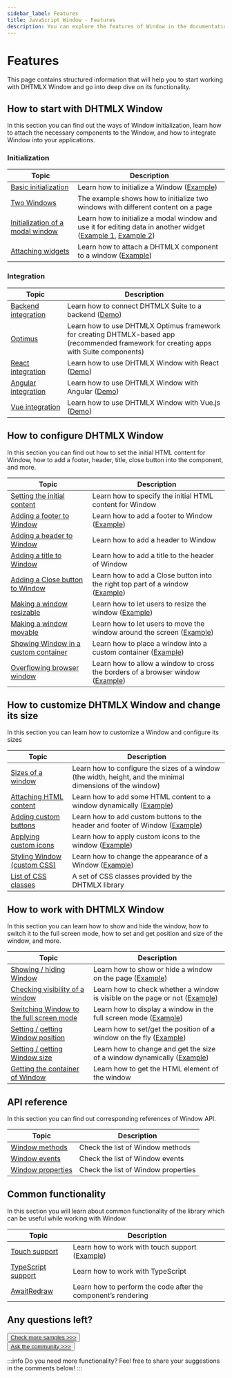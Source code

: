```yaml
---
sidebar_label: Features
title: JavaScript Window - Features 
description: You can explore the features of Window in the documentation of the DHTMLX JavaScript UI library. Browse developer guides and API reference, try out code examples and live demos, and download a free 30-day evaluation version of DHTMLX Suite 7.
---
```


# Features

This page contains structured information that will help you to start working with DHTMLX Window and go into deep dive on its functionality.

## How to start with DHTMLX Window

In this section you can find out the ways of Window initialization, learn how to attach the necessary components to the Window, and how to integrate Window into your applications.

### Initialization

| Topic                                                           | Description                                                                                                                                                                               |
| --------------------------------------------------------------- | ----------------------------------------------------------------------------------------------------------------------------------------------------------------------------------------- |
| [Basic initialization](../how_to_start/)                        | Learn how to initialize a Window ([Example](https://snippet.dhtmlx.com/6qqezjxe))                                                                                                         |
| [Two Windows](https://snippet.dhtmlx.com/09peyny6)              | The example shows how to initialize two windows with different content on a page                                                                                                          |
| [Initialization of a modal window](../api/window_modal_config/) | Learn how to initialize a modal window and use it for editing data in another widget ([Example 1](https://snippet.dhtmlx.com/ioejsm4e), [Example 2](https://snippet.dhtmlx.com/5tbcflek)) |
| [Attaching widgets](../api/window_attach_method/)               | Learn how to attach a DHTMLX component to a window ([Example](https://snippet.dhtmlx.com/t9ncuuou))                                                                                       |


### Integration

| Topic                                                   | Description                                                                                                                                 |
| ------------------------------------------------------- | ------------------------------------------------------------------------------------------------------------------------------------------- |
| [Backend integration](integration/suite_and_backend.md) | Learn how to connect DHTMLX Suite to a backend  ([Demo](https://github.com/DHTMLX/nodejs-suite-demo))                                       |
| [Optimus](optimus_guides.md)                            | Learn how to use DHTMLX Optimus framework for creating DHTMLX-based app <br>(recommended framework for creating apps with Suite components) |
| [React integration](integration/suite_and_react.md)     | Learn how to use DHTMLX Window with React ([Demo](https://github.com/DHTMLX/react-widgets))                                                 |
| [Angular integration](integration/suite_and_angular.md) | Learn how to use DHTMLX Window with Angular ([Demo](https://github.com/DHTMLX/angular-suite-demo))                                          |
| [Vue integration](integration/suite_and_vue.md)         | Learn how to use DHTMLX Window with Vue.js ([Demo](https://github.com/DHTMLX/vue-suite-demo))                                               |

## How to configure DHTMLX Window

In this section you can find out how to set the initial HTML content for Window, how to add a footer, header, title, close button into the component, and more.

| Topic                                                                      | Description                                                                                                           |
| -------------------------------------------------------------------------- | --------------------------------------------------------------------------------------------------------------------- |
| [Setting the initial content](../configuration/#setting-html-content)      | Learn how to specify the initial HTML content for Window                                                              |
| [Adding a footer to Window](../api/window_footer_config/)                  | Learn how to add a footer to Window ([Example](https://snippet.dhtmlx.com/qu5j85ag))                                  |
| [Adding a header to Window](../api/window_header_config/)                  | Learn how to add a header to Window                                                                                   |
| [Adding a title to Window](../api/window_title_config/)                    | Learn how to add a title to the header of Window                                                                      |
| [Adding a Close button to Window](../configuration/#closability)           | Learn how to add a Close button into the right top part of a window ([Example](https://snippet.dhtmlx.com/nthbfzfr))  |
| [Making a window resizable](../configuration/#resizing)                    | Learn how to let users to resize the window ([Example](https://snippet.dhtmlx.com/nthbfzfr))                          |
| [Making a window movable](../configuration/#movability)                    | Learn how to let users to move the window around the screen ([Example](https://snippet.dhtmlx.com/nthbfzfr))          |
| [Showing Window in a custom container](../configuration/#custom-node)      | Learn how to place a window into a custom container ([Example](https://snippet.dhtmlx.com/2rrclo09))                  |
| [Overflowing browser window](../configuration/#overflowing-browser-window) | Learn how to allow a window to cross the borders of a browser window ([Example](https://snippet.dhtmlx.com/qfhdlzri)) |


## How to customize DHTMLX Window and change its size


In this section you can learn how to customize a Window and configure its sizes

| Topic                                                               | Description                                                                                                         |
| ------------------------------------------------------------------- | ------------------------------------------------------------------------------------------------------------------- |
| [Sizes of a window](../configuration/#sizing)           | Learn how to configure the sizes of a window (the width, height, and the minimal dimensions of the window)          |
| [Attaching HTML content](../usage/#attaching-content)               | Learn how to add some HTML content to a window dynamically ([Example](https://snippet.dhtmlx.com/6uelt44m))         |
| [Adding custom buttons](../customization/#adding-controls)          | Learn how to add custom buttons to the header and footer of Window ([Example](https://snippet.dhtmlx.com/o7xlvvv3)) |
| [Applying custom icons](../customization/#default-and-custom-icons) | Learn how to apply custom icons to the window ([Example](https://snippet.dhtmlx.com/ucozvx01))                      |
| [Styling Window (custom CSS)](../customization/#styling)            | Learn how to change the appearance of a Window ([Example](https://snippet.dhtmlx.com/t5mvhwx8))                     |
| [List of CSS classes](../../helpers/base_elements/)                 | A set of CSS classes provided by the DHTMLX library                                                                 |     

## How to work with DHTMLX Window

In this section you can learn how to show and hide the window, how to switch it to the full screen mode, how to set and get position and size of the window, and more.

| Topic                                                                 | Description                                                                                                        |
| --------------------------------------------------------------------- | ------------------------------------------------------------------------------------------------------------------ |
| [Showing / hiding Window](../usage/#showinghiding-window)             | Learn how to show or hide a window on the page ([Example](https://snippet.dhtmlx.com/ee2vf9xw))                    |
| [Checking visibility of a window](../usage/#checking-visibility-of-window)                 | Learn how to check whether a window is visible on the page or not ([Example](https://snippet.dhtmlx.com/woz5c09h)) |
| [Switching Window to the full screen mode](../usage/#fullscreen-mode) | Learn how to display a window in the full screen mode ([Example](https://snippet.dhtmlx.com/aftti5fy))             |
| [Setting / getting Window position](../usage/#positioning-window)     | Learn how to set/get the position of a window on the fly ([Example](https://snippet.dhtmlx.com/hc3ronrk))          |
| [Setting / getting Window size](../usage/#sizing-window)              | Learn how to change and get the size of a window dynamically ([Example](https://snippet.dhtmlx.com/0zqxydvm))      |
| [Getting the container of Window](../api/window_getcontainer_method/) | Learn how to get the HTML element of the window                                                                    |


## API reference

In this section you can find out corresponding references of Window API.

| Topic                                                  | Description                         |
| ------------------------------------------------------ | ----------------------------------- |
| [Window methods](../../category/window-methods/)       | Check the list of Window methods    |
| [Window events](../../category/window-events/)         | Check the list of Window events     |
| [Window properties](../../category/window-properties/) | Check the list of Window properties |

## Common functionality

In this section you will learn about common functionality of the library which can be useful while working with Window.

| Topic                                                         | Description                                                                           |
| ------------------------------------------------------------- | ------------------------------------------------------------------------------------- |
| [Touch support](../../common_features/touch_support/)         | Learn how to work with touch support ([Example](https://snippet.dhtmlx.com/q3cu6x1a)) |
| [TypeScript support](../../common_features/using_typescript/) | Learn how to work with TypeScript                                                     |
| [AwaitRedraw](../../helpers/await_redraw/)                    | Learn how to perform the code after the component’s rendering                         |

## Any questions left?

<button class="support_btn"><a href="https://snippet.dhtmlx.com/all?text=window">Check more samples >>></a></button>
<br>
<button class="support_btn"><a href="https://forum.dhtmlx.com/">Ask the community >>></a> </button>

:::info
Do you need more functionality? Feel free to share your suggestions in the comments below!
:::